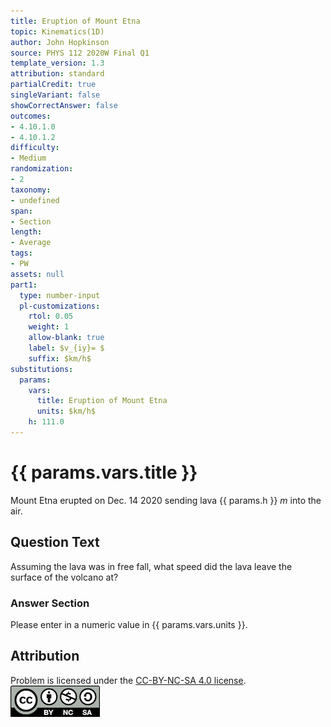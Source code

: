 ```yaml
---
title: Eruption of Mount Etna
topic: Kinematics(1D)
author: John Hopkinson
source: PHYS 112 2020W Final Q1
template_version: 1.3
attribution: standard
partialCredit: true
singleVariant: false
showCorrectAnswer: false
outcomes:
- 4.10.1.0
- 4.10.1.2
difficulty:
- Medium
randomization:
- 2
taxonomy:
- undefined
span:
- Section
length:
- Average
tags:
- PW
assets: null
part1:
  type: number-input
  pl-customizations:
    rtol: 0.05
    weight: 1
    allow-blank: true
    label: $v_{iy}= $
    suffix: $km/h$
substitutions:
  params:
    vars:
      title: Eruption of Mount Etna
      units: $km/h$
    h: 111.0
---
```

# {{ params.vars.title }}
Mount Etna erupted on Dec. 14 2020 sending lava {{ params.h }} $m$ into the air.

## Question Text

Assuming the lava was in free fall, what speed did the lava leave the surface of the volcano at?

### Answer Section

Please enter in a numeric value in {{ params.vars.units }}.

## Attribution

Problem is licensed under the [CC-BY-NC-SA 4.0 license](https://creativecommons.org/licenses/by-nc-sa/4.0/).<br> ![The Creative Commons 4.0 license requiring attribution-BY, non-commercial-NC, and share-alike-SA license.](https://raw.githubusercontent.com/firasm/bits/master/by-nc-sa.png)
